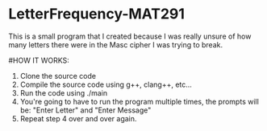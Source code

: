 # LetterFrequency-MAT291
This is a small program that I created because I was really unsure of how many letters there were in the
Masc cipher I was trying to break. 

#HOW IT WORKS: 
1. Clone the source code
2. Compile the source code using g++, clang++, etc...
3. Run the code using ./main
4. You're going to have to run the program multiple times, the prompts will be: "Enter Letter" and "Enter Message"
5. Repeat step 4 over and over again.
